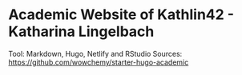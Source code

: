 # Academic Website of Kathlin42 - Katharina Lingelbach

Tool: Markdown, Hugo, Netlify and RStudio
Sources: https://github.com/wowchemy/starter-hugo-academic
